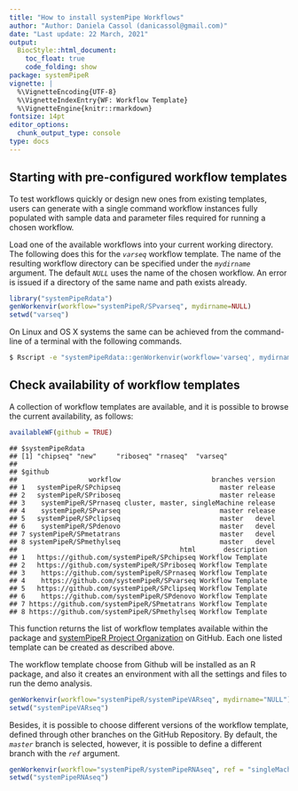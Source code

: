 ```yaml
---
title: "How to install systemPipe Workflows" 
author: "Author: Daniela Cassol (danicassol@gmail.com)"
date: "Last update: 22 March, 2021" 
output:
  BiocStyle::html_document:
    toc_float: true
    code_folding: show
package: systemPipeR
vignette: |
  %\VignetteEncoding{UTF-8}
  %\VignetteIndexEntry{WF: Workflow Template}
  %\VignetteEngine{knitr::rmarkdown}
fontsize: 14pt
editor_options: 
  chunk_output_type: console
type: docs
---
```




## Starting with pre-configured workflow templates

To test workflows quickly or design new ones from existing templates, users can
generate with a single command workflow instances fully populated with sample data 
and parameter files required for running a chosen workflow.

Load one of the available workflows into your current working directory. 
The following does this for the _`varseq`_ workflow template. The name of the resulting 
workflow directory can be specified under the _`mydirname`_ argument. The default _`NULL`_ 
uses the name of the chosen workflow. An error is issued if a directory of the same 
name and path exists already. 


```r
library("systemPipeRdata") 
genWorkenvir(workflow="systemPipeR/SPvarseq", mydirname=NULL)
setwd("varseq")
```

On Linux and OS X systems the same can be achieved from the command-line of a terminal with the following commands.


```bash
$ Rscript -e "systemPipeRdata::genWorkenvir(workflow='varseq', mydirname=NULL)"
```

## Check availability of workflow templates 

A collection of workflow templates are available, and it is possible to browse the 
current availability, as follows:


```r
availableWF(github = TRUE)
```

```
## $systemPipeRdata
## [1] "chipseq" "new"     "riboseq" "rnaseq"  "varseq" 
## 
## $github
##                  workflow                       branches version
## 1   systemPipeR/SPchipseq                         master release
## 2   systemPipeR/SPriboseq                         master release
## 3    systemPipeR/SPrnaseq cluster, master, singleMachine release
## 4    systemPipeR/SPvarseq                         master release
## 5   systemPipeR/SPclipseq                         master   devel
## 6    systemPipeR/SPdenovo                         master   devel
## 7 systemPipeR/SPmetatrans                         master   devel
## 8 systemPipeR/SPmethylseq                         master   devel
##                                         html       description
## 1   https://github.com/systemPipeR/SPchipseq Workflow Template
## 2   https://github.com/systemPipeR/SPriboseq Workflow Template
## 3    https://github.com/systemPipeR/SPrnaseq Workflow Template
## 4    https://github.com/systemPipeR/SPvarseq Workflow Template
## 5   https://github.com/systemPipeR/SPclipseq Workflow Template
## 6    https://github.com/systemPipeR/SPdenovo Workflow Template
## 7 https://github.com/systemPipeR/SPmetatrans Workflow Template
## 8 https://github.com/systemPipeR/SPmethylseq Workflow Template
```

This function returns the list of workflow templates available within the package 
and [systemPipeR Project Organization](https://github.com/systemPipeR) on GitHub. Each one 
listed template can be created as described above. 

The workflow template choose from Github will be installed as an R package, and 
also it creates an environment with all the settings and files to run the demo analysis.


```r
genWorkenvir(workflow="systemPipeR/systemPipeVARseq", mydirname="NULL")
setwd("systemPipeVARseq")
```

Besides, it is possible to choose different versions of the workflow template, 
defined through other branches on the GitHub Repository. By default, the _`master`_ 
branch is selected, however, it is possible to define a different branch with the _`ref`_ argument. 


```r
genWorkenvir(workflow="systemPipeR/systemPipeRNAseq", ref = "singleMachine")
setwd("systemPipeRNAseq")
```
